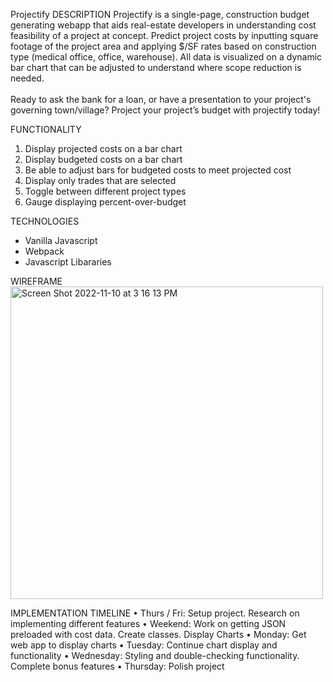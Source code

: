 Projectify
DESCRIPTION
Projectify is a single-page, construction budget generating webapp that aids real-estate developers in understanding cost feasibility of a project at concept. Predict project costs by inputting square footage of the project area and applying $/SF rates based on construction type (medical office, office, warehouse). All data is visualized on a dynamic bar chart that can be adjusted to understand where scope reduction is needed.
<br>
<br>
Ready to ask the bank for a loan, or have a presentation to your project's governing town/village? 
Project your project’s budget with projectify today!

FUNCTIONALITY
1.	Display projected costs on a bar chart
2.	Display budgeted costs on a bar chart
3.	Be able to adjust bars for budgeted costs to meet projected cost
4.	Display only trades that are selected
5.	Toggle between different project types
6.	Gauge displaying percent-over-budget

TECHNOLOGIES
- Vanilla Javascript
- Webpack
- Javascript Libararies

WIREFRAME
<br>
<img width="500" alt="Screen Shot 2022-11-10 at 3 16 13 PM" src="https://user-images.githubusercontent.com/73118206/201214066-a9b05728-d24a-43c1-8cb9-6fb0446b0535.png">
 
IMPLEMENTATION TIMELINE
•	Thurs / Fri: Setup project. Research on implementing different features
•	Weekend: Work on getting JSON preloaded with cost data. Create classes. Display Charts
•	Monday: Get web app to display charts
•	Tuesday: Continue chart display and functionality
•	Wednesday: Styling and double-checking functionality. Complete bonus features
•	Thursday: Polish project
